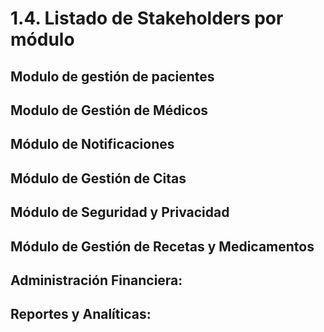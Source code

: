 # 1.4. Listado de Stakeholders por módulo

## Modulo de gestión de pacientes

## Modulo de Gestión de Médicos

## Módulo de Notificaciones

## Módulo de Gestión de Citas

## Módulo de Seguridad y Privacidad

## Módulo de Gestión de Recetas y Medicamentos

## Administración Financiera:

## Reportes y Analíticas: